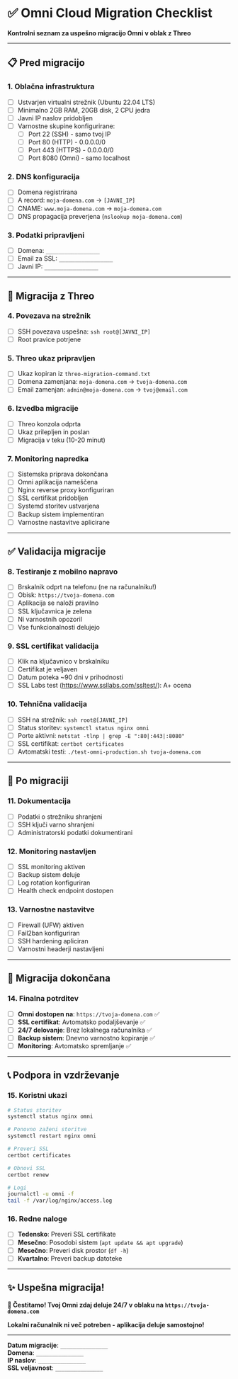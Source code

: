 # ✅ Omni Cloud Migration Checklist

**Kontrolni seznam za uspešno migracijo Omni v oblak z Threo**

---

## 📋 Pred migracijo

### 1. Oblačna infrastruktura
- [ ] Ustvarjen virtualni strežnik (Ubuntu 22.04 LTS)
- [ ] Minimalno 2GB RAM, 20GB disk, 2 CPU jedra
- [ ] Javni IP naslov pridobljen
- [ ] Varnostne skupine konfigurirane:
  - [ ] Port 22 (SSH) - samo tvoj IP
  - [ ] Port 80 (HTTP) - 0.0.0.0/0
  - [ ] Port 443 (HTTPS) - 0.0.0.0/0
  - [ ] Port 8080 (Omni) - samo localhost

### 2. DNS konfiguracija
- [ ] Domena registrirana
- [ ] A record: `moja-domena.com` → `[JAVNI_IP]`
- [ ] CNAME: `www.moja-domena.com` → `moja-domena.com`
- [ ] DNS propagacija preverjena (`nslookup moja-domena.com`)

### 3. Podatki pripravljeni
- [ ] Domena: `_________________`
- [ ] Email za SSL: `_________________`
- [ ] Javni IP: `_________________`

---

## 🚀 Migracija z Threo

### 4. Povezava na strežnik
- [ ] SSH povezava uspešna: `ssh root@[JAVNI_IP]`
- [ ] Root pravice potrjene

### 5. Threo ukaz pripravljen
- [ ] Ukaz kopiran iz `threo-migration-command.txt`
- [ ] Domena zamenjana: `moja-domena.com` → `tvoja-domena.com`
- [ ] Email zamenjan: `admin@moja-domena.com` → `tvoj@email.com`

### 6. Izvedba migracije
- [ ] Threo konzola odprta
- [ ] Ukaz prilepljen in poslan
- [ ] Migracija v teku (10-20 minut)

### 7. Monitoring napredka
- [ ] Sistemska priprava dokončana
- [ ] Omni aplikacija nameščena
- [ ] Nginx reverse proxy konfiguriran
- [ ] SSL certifikat pridobljen
- [ ] Systemd storitev ustvarjena
- [ ] Backup sistem implementiran
- [ ] Varnostne nastavitve aplicirane

---

## ✅ Validacija migracije

### 8. Testiranje z mobilno napravo
- [ ] Brskalnik odprt na telefonu (ne na računalniku!)
- [ ] Obisk: `https://tvoja-domena.com`
- [ ] Aplikacija se naloži pravilno
- [ ] SSL ključavnica je zelena
- [ ] Ni varnostnih opozoril
- [ ] Vse funkcionalnosti delujejo

### 9. SSL certifikat validacija
- [ ] Klik na ključavnico v brskalniku
- [ ] Certifikat je veljaven
- [ ] Datum poteka ~90 dni v prihodnosti
- [ ] SSL Labs test (https://www.ssllabs.com/ssltest/): A+ ocena

### 10. Tehnična validacija
- [ ] SSH na strežnik: `ssh root@[JAVNI_IP]`
- [ ] Status storitev: `systemctl status nginx omni`
- [ ] Porte aktivni: `netstat -tlnp | grep -E ":80|:443|:8080"`
- [ ] SSL certifikat: `certbot certificates`
- [ ] Avtomatski testi: `./test-omni-production.sh tvoja-domena.com`

---

## 🔄 Po migraciji

### 11. Dokumentacija
- [ ] Podatki o strežniku shranjeni
- [ ] SSH ključi varno shranjeni
- [ ] Administratorski podatki dokumentirani

### 12. Monitoring nastavljen
- [ ] SSL monitoring aktiven
- [ ] Backup sistem deluje
- [ ] Log rotation konfiguriran
- [ ] Health check endpoint dostopen

### 13. Varnostne nastavitve
- [ ] Firewall (UFW) aktiven
- [ ] Fail2ban konfiguriran
- [ ] SSH hardening apliciran
- [ ] Varnostni headerji nastavljeni

---

## 🎉 Migracija dokončana

### 14. Finalna potrditev
- [ ] **Omni dostopen na**: `https://tvoja-domena.com` ✅
- [ ] **SSL certifikat**: Avtomatsko podaljševanje ✅
- [ ] **24/7 delovanje**: Brez lokalnega računalnika ✅
- [ ] **Backup sistem**: Dnevno varnostno kopiranje ✅
- [ ] **Monitoring**: Avtomatsko spremljanje ✅

---

## 📞 Podpora in vzdrževanje

### 15. Koristni ukazi
```bash
# Status storitev
systemctl status nginx omni

# Ponovno zaženi storitve
systemctl restart nginx omni

# Preveri SSL
certbot certificates

# Obnovi SSL
certbot renew

# Logi
journalctl -u omni -f
tail -f /var/log/nginx/access.log
```

### 16. Redne naloge
- [ ] **Tedensko**: Preveri SSL certifikate
- [ ] **Mesečno**: Posodobi sistem (`apt update && apt upgrade`)
- [ ] **Mesečno**: Preveri disk prostor (`df -h`)
- [ ] **Kvartalno**: Preveri backup datoteke

---

## ✨ Uspešna migracija!

**🎊 Čestitamo! Tvoj Omni zdaj deluje 24/7 v oblaku na `https://tvoja-domena.com`**

**Lokalni računalnik ni več potreben - aplikacija deluje samostojno!**

---

**Datum migracije**: `_______________`  
**Domena**: `_______________`  
**IP naslov**: `_______________`  
**SSL veljavnost**: `_______________`